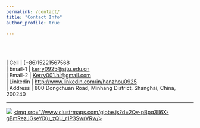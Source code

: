 ```yaml
---
permalink: /contact/
title: "Contact Info"
author_profile: true

---
```



<br />
<br />


                                                                                       
|  Cell                     | (+86)15221567568                                                  <br />
|  Email-1                  | kerry0925@sjtu.edu.cn                                             <br />
|  Email-2                  | Kerry001.hi@gmail.com                                             <br />
|  Linkedin                 | http://www.linkedin.com/in/hanzhou0925                            <br />
|  Address                  | 800 Dongchuan Road, Minhang District, Shanghai, China, 200240     <br />



---

<a href="https://clustrmaps.com/site/1bm1j"  title="Visit tracker"><img src="//www.clustrmaps.com/map_v2.png?d=2Qy-pBpg3lI6X-gBmRezJGseYiXu_zQU_r1P3SwrVRw&cl=ffffff" /></a>
<a href="https://clustrmaps.com/site/1bm1j"  title="Visit tracker"><img src="//www.clustrmaps.com/globe.js?d=2Qy-pBpg3lI6X-gBmRezJGseYiXu_zQU_r1P3SwrVRw/></a>
<script type="text/javascript" id="clstr_globe" src="//clustrmaps.com/globe.js?d=2Qy-pBpg3lI6X-gBmRezJGseYiXu_zQU_r1P3SwrVRw"></script>
